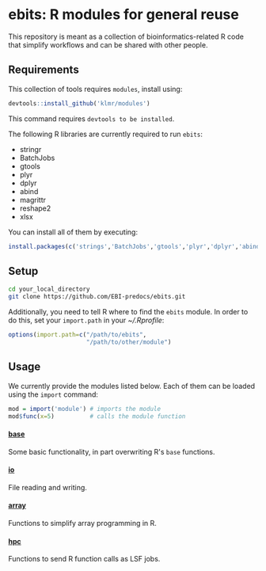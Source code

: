 ebits: R modules for general reuse
==================================

This repository is meant as a collection of bioinformatics-related R
code that simplify workflows and can be shared with other people.

Requirements
------------

This collection of tools requires `modules`, install using:

```r
devtools::install_github('klmr/modules')
```

This command requires `devtools to be installed`.

The following R libraries are currently required to run `ebits`:

 * stringr
 * BatchJobs
 * gtools
 * plyr
 * dplyr
 * abind
 * magrittr
 * reshape2
 * xlsx

You can install all of them by executing:

```r
install.packages(c('strings','BatchJobs','gtools','plyr','dplyr','abind','magrittr','reshape2','xlsx'))
```

Setup
-----

```bash
cd your_local_directory
git clone https://github.com/EBI-predocs/ebits.git
```

Additionally, you need to tell R where to find the `ebits` module.
In order to do this, set your `import.path` in your *~/.Rprofile*:

```r
options(import.path=c("/path/to/ebits",
                      "/path/to/other/module")
```

Usage
-----

We currently provide the modules listed below. Each of them can be
loaded using the `import` command:

```r
mod = import('module') # imports the module
mod$func(x=5)          # calls the module function
```

#### [base](base)

Some basic functionality, in part overwriting R's `base` functions.

#### [io](io)

File reading and writing.

#### [array](array)

Functions to simplify array programming in R.

#### [hpc](hpc)

Functions to send R function calls as LSF jobs.
